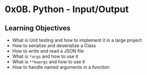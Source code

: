 # 0x0B. Python - Input/Output

## Learning Objectives

- What is Unit testing and how to implement it in a large project  
- How to serialize and deserialize a Class  
- How to write and read a JSON file  
- What is `*args` and how to use it  
- What is `**kwargs` and how to use it  
- How to handle named arguments in a function  
